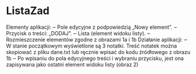 # ListaZad
Elementy aplikacji:
‒ Pole edycyjne z podpowiedzią „Nowy element”.
‒ Przycisk o treści: „DODAJ”.
‒ Lista (element widoku listy).
‒ Rozmieszczenie elementów zgodne z obrazami 1a i 1b
Działanie aplikacji:
‒ W stanie początkowym wyświetlone są 3 notatki. Treść notatek można skopiować z pliku dane.txt lub
ręcznie wpisać do kodu źródłowego z obrazu 1b
‒ Po wpisaniu do pola edycyjnego treści i wybraniu przycisku, jest ona zapisywana jako ostatni element
widoku listy (obraz 2)
